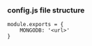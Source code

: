 ### config.js file structure

```
module.exports = {
    MONGODB: '<url>'
}

```

<!-- Time: 1h 12min 45s -->

<!-- Authentication middleware & Create/Delete Post -->